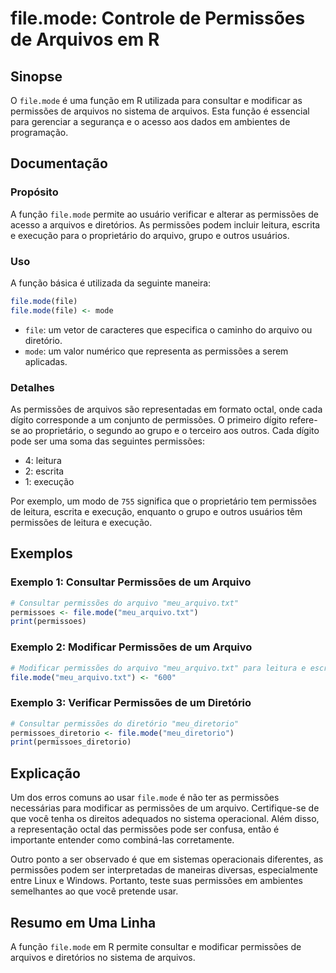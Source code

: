 <!--
Meta Description: # file.mode: Controle de Permissões de Arquivos em R ## Sinopse O `file.mode` é uma função em R utilizada para consultar e modificar as permissões de ...
Meta Keywords: permissões, file, mode, arquivos, arquivo
-->

# file.mode: Controle de Permissões de Arquivos em R

## Sinopse
O `file.mode` é uma função em R utilizada para consultar e modificar as permissões de arquivos no sistema de arquivos. Esta função é essencial para gerenciar a segurança e o acesso aos dados em ambientes de programação.

## Documentação
### Propósito
A função `file.mode` permite ao usuário verificar e alterar as permissões de acesso a arquivos e diretórios. As permissões podem incluir leitura, escrita e execução para o proprietário do arquivo, grupo e outros usuários.

### Uso
A função básica é utilizada da seguinte maneira:

```R
file.mode(file)
file.mode(file) <- mode
```

- `file`: um vetor de caracteres que especifica o caminho do arquivo ou diretório.
- `mode`: um valor numérico que representa as permissões a serem aplicadas.

### Detalhes
As permissões de arquivos são representadas em formato octal, onde cada dígito corresponde a um conjunto de permissões. O primeiro dígito refere-se ao proprietário, o segundo ao grupo e o terceiro aos outros. Cada dígito pode ser uma soma das seguintes permissões:
- 4: leitura
- 2: escrita
- 1: execução

Por exemplo, um modo de `755` significa que o proprietário tem permissões de leitura, escrita e execução, enquanto o grupo e outros usuários têm permissões de leitura e execução.

## Exemplos
### Exemplo 1: Consultar Permissões de um Arquivo
```R
# Consultar permissões do arquivo "meu_arquivo.txt"
permissoes <- file.mode("meu_arquivo.txt")
print(permissoes)
```

### Exemplo 2: Modificar Permissões de um Arquivo
```R
# Modificar permissões do arquivo "meu_arquivo.txt" para leitura e escrita para o proprietário
file.mode("meu_arquivo.txt") <- "600"
```

### Exemplo 3: Verificar Permissões de um Diretório
```R
# Consultar permissões do diretório "meu_diretorio"
permissoes_diretorio <- file.mode("meu_diretorio")
print(permissoes_diretorio)
```

## Explicação
Um dos erros comuns ao usar `file.mode` é não ter as permissões necessárias para modificar as permissões de um arquivo. Certifique-se de que você tenha os direitos adequados no sistema operacional. Além disso, a representação octal das permissões pode ser confusa, então é importante entender como combiná-las corretamente.

Outro ponto a ser observado é que em sistemas operacionais diferentes, as permissões podem ser interpretadas de maneiras diversas, especialmente entre Linux e Windows. Portanto, teste suas permissões em ambientes semelhantes ao que você pretende usar.

## Resumo em Uma Linha
A função `file.mode` em R permite consultar e modificar permissões de arquivos e diretórios no sistema de arquivos.